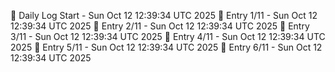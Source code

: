 📅 Daily Log Start - Sun Oct 12 12:39:34 UTC 2025
📌 Entry 1/11 - Sun Oct 12 12:39:34 UTC 2025
📌 Entry 2/11 - Sun Oct 12 12:39:34 UTC 2025
📌 Entry 3/11 - Sun Oct 12 12:39:34 UTC 2025
📌 Entry 4/11 - Sun Oct 12 12:39:34 UTC 2025
📌 Entry 5/11 - Sun Oct 12 12:39:34 UTC 2025
📌 Entry 6/11 - Sun Oct 12 12:39:34 UTC 2025

